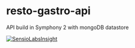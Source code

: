 # resto-gastro-api
API build in Symphony 2 with mongoDB datastore

[![SensioLabsInsight](https://insight.sensiolabs.com/projects/7dbbe3a0-48a7-44b5-b97e-295365e19e57/big.png)](https://insight.sensiolabs.com/projects/7dbbe3a0-48a7-44b5-b97e-295365e19e57)
